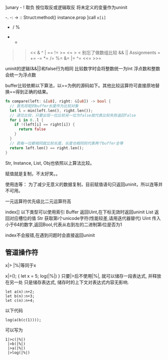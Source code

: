 
]unary - ! 取负 按位取反或逻辑取反 将未定义的变量作为uninit

-. -:
-> ::
Struct:method()
instance.prop
]call
`x[i]`

* / %
+ -
>> <<
&
^
|
== != >= <= > < 别忘了做数组比较
&&
||
Assignments = += -= *= /= %= &= |= ^= <<= >>=

uninit的逻辑(&&||)和false行为相同
比较数字时会将整数统一为Int
浮点数和整数会统一为浮点数

buffer比较依赖以下算法，以==为例的源码如下。其他比较运算符可直接原地替换==得到正确的结果。
```rust
fn compare(left: &[u8], right: &[u8]) -> bool {
  // 首先将短的buffer长度作为比较对象
  let l = min(left.len(), right.len());
  // 逐位比较，只要出现一位比较另一位为false就代表比较失败返回false
  for i in 0..l {
    if !(left[i] == right[i]) {
      return false
    }
  }
  // 若每一位都相同就比较长度，长度也相同则代表两个buffer全等
  return left.len() == right.len();
}
```

Str, Instance, List, Obj也依照以上算法比较。

赋值就是复制，不太好笑。。

使用连等：
为了减少无意义的数据复制，目前赋值语句只返回uninit，所以连等并不可用。

一元运算符优先级比二元运算符高

index[]
以下类型可以使用索引
Buffer 返回Uint,在下标无效时返回uninit
List 返回对应槽位的值
Str 获取第i个unicode字符(性能较差,请用迭代器替代)
Uint 传入小于64的数字,返回Bool,代表从右到左的二进制第i位是否为1

index不会报错,在遇到问题时会直接返回uninit

## 管道操作符

x|> |%|等同于x

x|>();
{
  let x = 5;
  log(|%|)
}
只要|>后不使用|%|, 就可以储存一段表达式, 并释放在另一处
只是储存表达式, 储存时的上下文对表达式内容无影响.

```
let a(n):n+2;
let b(n):n+3;
let c(n):n+4;
```

以下代码

```
log(a(b(c(1))));
```

可以写为

```
1|>c(|%|)
 |>b(|%|)
 |>a(|%|)
 |>log(|%|)
```